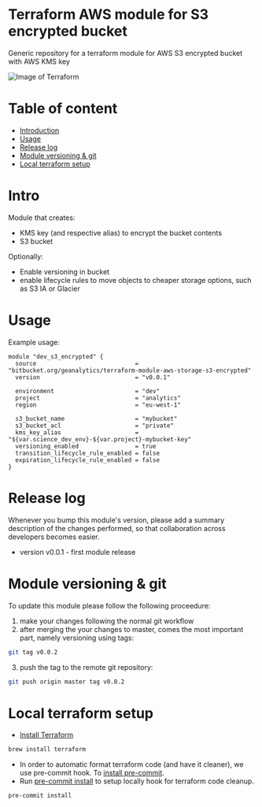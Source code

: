 Terraform AWS module for S3 encrypted bucket
============================================

Generic repository for a terraform module for AWS S3 encrypted bucket with AWS KMS key

![Image of Terraform](https://i.imgur.com/Jj2T26b.jpg)

# Table of content

- [Introduction](#intro)
- [Usage](#usage)
- [Release log](#release-log)
- [Module versioning & git](#module-versioning-&-git)
- [Local terraform setup](#local-terraform-setup)


# Intro

Module that creates:
- KMS key (and respective alias) to encrypt the bucket contents
- S3 bucket

Optionally:
- Enable versioning in bucket
- enable lifecycle rules to move objects to cheaper storage options, such as S3 IA or Glacier


# Usage

Example usage:

```hcl
module "dev_s3_encrypted" {
  source                            = "bitbucket.org/geanalytics/terraform-module-aws-storage-s3-encrypted"
  version                           = "v0.0.1"

  environment                       = "dev"
  project                           = "analytics"
  region                            = "eu-west-1"

  s3_bucket_name                    = "mybucket"
  s3_bucket_acl                     = "private"
  kms_key_alias                     = "${var.science_dev_env}-${var.project}-mybucket-key"
  versioning_enabled                = true
  transition_lifecycle_rule_enabled = false
  expiration_lifecycle_rule_enabled = false
}
```


# Release log

Whenever you bump this module's version, please add a summary description of the changes performed, so that collaboration across developers becomes easier.

* version v0.0.1 - first module release

# Module versioning & git

To update this module please follow the following proceedure:

1) make your changes following the normal git workflow
2) after merging the your changes to master, comes the most important part, namely versioning using tags:

```bash
git tag v0.0.2
```

3) push the tag to the remote git repository:
```bash
git push origin master tag v0.0.2
```

# Local terraform setup

* [Install Terraform](https://www.terraform.io/)

```bash
brew install terraform
```

* In order to automatic format terraform code (and have it cleaner), we use pre-commit hook. To [install pre-commit](https://pre-commit.com/#install).
* Run [pre-commit install](https://pre-commit.com/#usage) to setup locally hook for terraform code cleanup.

```bash
pre-commit install
```